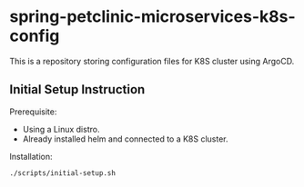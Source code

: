 # spring-petclinic-microservices-k8s-config

This is a repository storing configuration files for K8S cluster using ArgoCD.

## Initial Setup Instruction
Prerequisite: 
- Using a Linux distro.
- Already installed helm and connected to a K8S cluster.

Installation:
```bash
./scripts/initial-setup.sh
```
